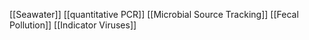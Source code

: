 [[Seawater]]
[[quantitative PCR]]
[[Microbial Source Tracking]]
[[Fecal Pollution]]
[[Indicator Viruses]]

